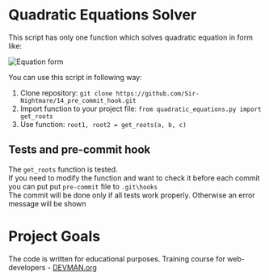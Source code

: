 # Quadratic Equations Solver

This script has only one function which solves quadratic equation in form like:

![Equation form](http://akak.ru/recipes/pictures/000/013/861_big.jpg)

You can use this script in following way:

1) Clone repository: `git clone https://github.com/Sir-Nightmare/14_pre_commit_hook.git`  
2) Import function to your project file: `from quadratic_equations.py import get_roots`  
3) Use function: `root1, root2 = get_roots(a, b, c)`  

## Tests and pre-commit hook 

The `get_roots` function is tested.  
If you need to modify the function and want to check it before each commit
you can put put `pre-commit` file to `.git\hooks`  
The commit will be done only if all tests work properly. 
Otherwise an error message will be shown

# Project Goals

The code is written for educational purposes. Training course for web-developers - [DEVMAN.org](https://devman.org)
